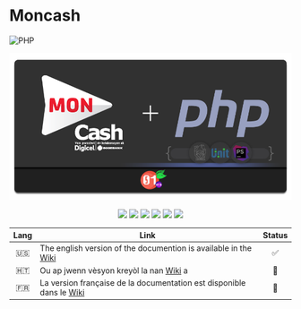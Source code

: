 # Moncash
<img src="https://img.shields.io/badge/PHP-4f5b93?style=for-the-badge&logo=php&logoColor=7a86b8" alt="PHP" />


[en]: https://github.com/Fruitsbytes/php-moncash/wiki/EN0----Introduction "English Wiki"

[fr]: https://github.com/Fruitsbytes/php-moncash/wiki/FR0----Introduction "Traduction française du Wiki"

[ht]: https://github.com/Fruitsbytes/php-moncash/wiki/HT0----Introdiksyon "Tradiksyon kreyòl WIki a"


<p align="center">
<img  src="../assets/images/FruitsBytes-moncash-php.png?v=2" alt="FruitsBytes-Moncash-PHP">
</p>

<p align="center">

<img src="https://badgen.net/packagist/name/Fruitsbytes/php-moncash"/>

<img src="https://badgen.net/packagist/v/Fruitsbytes/php-moncash/latest"/>
<img src="https://badgen.net/packagist/dt/Fruitsbytes/php-moncash"/>
<img src="https://badgen.net/github/checks/Fruitsbytes/php-moncash"/>
<img src="https://badgen.net/packagist/php/Fruitsbytes/php-moncash"/>
<img src="https://badgen.net/github/license/Fruitsbytes/php-moncash"/>
</p>



| Lang | Link                                                                       | Status |
|:----:|----------------------------------------------------------------------------|:------:|
| 🇺🇸 | The english version of the documention is available in the [Wiki][en]      |   ✅    |
| 🇭🇹 | Ou ap jwenn vèsyon kreyòl la nan [Wiki][ht] a                              |   🚧   |
| 🇫🇷 | La version française de la documentation est disponible dans le [Wiki][fr] |   🚧   |
